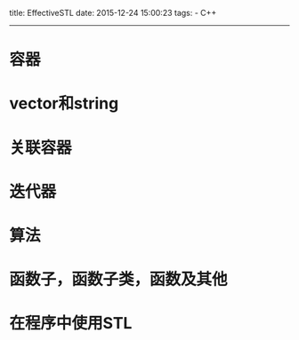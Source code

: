 title: EffectiveSTL
date: 2015-12-24 15:00:23
tags:
    - C++

---

# 容器

<!--more-->

# vector和string

# 关联容器

# 迭代器

# 算法

# 函数子，函数子类，函数及其他

# 在程序中使用STL
